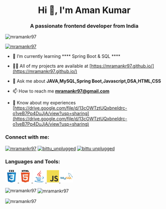 <h1 align="center">Hi 👋, I'm Aman Kumar</h1>
<h3 align="center">A passionate frontend developer from India</h3>

<p align="left"> <img src="https://komarev.com/ghpvc/?username=mramankr97&label=Profile%20views&color=0e75b6&style=flat" alt="mramankr97" /> </p>

<p align="left"> <a href="https://github.com/ryo-ma/github-profile-trophy"><img src="https://github-profile-trophy.vercel.app/?username=mramankr97" alt="mramankr97" /></a> </p>

- 🌱 I’m currently learning **** Spring Boot & SQL ****

- 👨‍💻 All of my projects are available at [https://mramankr97.github.io/](https://mramankr97.github.io/)

- 💬 Ask me about **JAVA,MySQL,Spring Boot,Javascript,DSA,HTML,CSS**

- 📫 How to reach me **mramankr97@gmail.com**

- 📄 Know about my experiences [https://drive.google.com/file/d/13cOWTztUQxbneIdrc-o1veB7Pp4DuJjA/view?usp=sharing](https://drive.google.com/file/d/13cOWTztUQxbneIdrc-o1veB7Pp4DuJjA/view?usp=sharing)

<h3 align="left">Connect with me:</h3>
<p align="left">
<a href="https://linkedin.com/in/mramankr97" target="blank"><img align="center" src="https://raw.githubusercontent.com/rahuldkjain/github-profile-readme-generator/master/src/images/icons/Social/linked-in-alt.svg" alt="mramankr97" height="30" width="40" /></a>
<a href="https://instagram.com/bittu_unplugged" target="blank"><img align="center" src="https://raw.githubusercontent.com/rahuldkjain/github-profile-readme-generator/master/src/images/icons/Social/instagram.svg" alt="bittu_unplugged" height="30" width="40" /></a>
<a href="https://www.youtube.com/c/bittu unplugged" target="blank"><img align="center" src="https://raw.githubusercontent.com/rahuldkjain/github-profile-readme-generator/master/src/images/icons/Social/youtube.svg" alt="bittu unplugged" height="30" width="40" /></a>
</p>

<h3 align="left">Languages and Tools:</h3>
<p align="left"> <a href="https://www.w3schools.com/css/" target="_blank" rel="noreferrer"> <img src="https://raw.githubusercontent.com/devicons/devicon/master/icons/css3/css3-original-wordmark.svg" alt="css3" width="40" height="40"/> </a> <a href="https://www.w3.org/html/" target="_blank" rel="noreferrer"> <img src="https://raw.githubusercontent.com/devicons/devicon/master/icons/html5/html5-original-wordmark.svg" alt="html5" width="40" height="40"/> </a> <a href="https://www.java.com" target="_blank" rel="noreferrer"> <img src="https://raw.githubusercontent.com/devicons/devicon/master/icons/java/java-original.svg" alt="java" width="40" height="40"/> </a> <a href="https://developer.mozilla.org/en-US/docs/Web/JavaScript" target="_blank" rel="noreferrer"> <img src="https://raw.githubusercontent.com/devicons/devicon/master/icons/javascript/javascript-original.svg" alt="javascript" width="40" height="40"/> </a> <a href="https://www.mysql.com/" target="_blank" rel="noreferrer"> <img src="https://raw.githubusercontent.com/devicons/devicon/master/icons/mysql/mysql-original-wordmark.svg" alt="mysql" width="40" height="40"/> </a> </p>

<p><img align="left" src="https://github-readme-stats.vercel.app/api/top-langs?username=mramankr97&show_icons=true&locale=en&layout=compact" alt="mramankr97" /></p>

<p>&nbsp;<img align="center" src="https://github-readme-stats.vercel.app/api?username=mramankr97&show_icons=true&locale=en" alt="mramankr97" /></p>

<p><img align="center" src="https://github-readme-streak-stats.herokuapp.com/?user=mramankr97&" alt="mramankr97" /></p>
